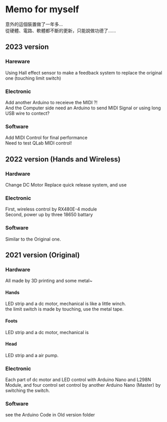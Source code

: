# Memo for myself
意外的這個裝置做了一年多...  
從硬體、電路、軟體都不斷的更新，只能說做功德了......  

## 2023 version
### Hareware
Using Hall effect sensor to make a feedback system to replace the original one (touching limit switch)  
### Electronic
Add another Arduino to receieve the MIDI ?!   
And the Computer side need an Arduino to send MIDI Signal or using long USB wire to contect?  
### Software 
Add MIDI Control for final performance  
Need to test QLab MIDI control!  


## 2022 version (Hands and Wireless)
### Hardware 
Change DC Motor 
Replace quick release system, and use 
### Electronic
First, wireless control by RX480E-4 module  
Second, power up by three 18650 battary
### Software 
Similar to the Original one.  


## 2021 version (Original)
### Hardware
All made by 3D printing and some metal~  
#### Hands  
LED strip and a dc motor, mechanical is like a little winch.  
the limit switch is made by touching, use the metal tape.  
#### Foots  
LED strip and a dc motor, mechanical is  
#### Head  
LED strip and a air pump.  

### Electronic
Each part of dc motor and LED control with Arduino Nano and L298N Module, 
and four control set control by another Arduino Nano (Master) by switching the switch.  

### Software
see the Arduino Code in Old version folder   
